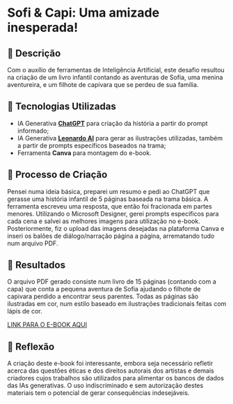 # Sofi & Capi: Uma amizade inesperada!

## 📒 Descrição
Com o auxílio de ferramentas de Inteligência Artificial, este desafio resultou na criação de um livro infantil contando as aventuras de Sofia, uma menina aventureira, e um filhote de capivara que se perdeu de sua família.

## 🤖 Tecnologias Utilizadas
- IA Generativa **[ChatGPT](https://chat.openai.com)** para criação da história a partir do prompt informado;
- IA Generativa **[Leonardo AI](https://designer.microsoft.com/image-creator)** para gerar as ilustrações utilizadas, também a partir de prompts específicos baseados na trama;
- Ferramenta **Canva** para montagem do e-book.

## 🧐 Processo de Criação
Pensei numa ideia básica, preparei um resumo e pedi ao ChatGPT que gerasse uma história infantil de 5 páginas baseada na trama básica. A ferramenta escreveu uma resposta, que então foi fracionada em partes menores. Utilizando o Microsoft Designer, gerei prompts específicos para cada cena e salvei as melhores imagens para utilização no e-book. Posteriormente, fiz o upload das imagens desejadas na plataforma Canva e inseri os balões de diálogo/narração página a página, arrematando tudo num arquivo PDF.

## 🚀 Resultados
O arquivo PDF gerado consiste num livro de 15 páginas (contando com a capa) que conta a pequena aventura de Sofia ajudando o filhote de capivara perdido a encontrar seus parentes. Todas as páginas são ilustradas em cor, num estilo baseado em ilustrações tradicionais feitas com lápis de cor.

[LINK PARA O E-BOOK AQUI](https://github.com/afgcor/lab-natty-or-not/blob/main/Sofi%20%26%20Capi.pdf)

## 💭 Reflexão
A criação deste e-book foi interessante, embora seja necessário refletir acerca das questões éticas e dos direitos autorais dos artistas e demais criadores cujos trabalhos são utilizados para alimentar os bancos de dados das IAs generativas. O uso indiscriminado e sem autorização destes materiais tem o potencial de gerar consequências indesejáveis.
